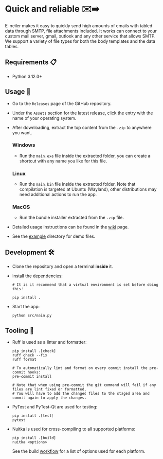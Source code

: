 # Quick and reliable ✉️➡️

E-neiler makes it easy to quickly send high amounts of emails with tabled data through SMTP, file attachments included. It works can connect to your custom mail server, gmail, outlook and any other service that allows SMTP. We support a variety of file types for both the body templates and the data tables.

## Requirements 📋

- Python 3.12.0+

## Usage 🚀

- Go to the `Releases` page of the GitHub repository.

- Under the `Assets` section for the latest release, click the entry with the name of your operating system.

- After downloading, extract the top content from the `.zip` to anywhere you want.

  ### Windows

  - Run the `main.exe` file inside the extracted folder, you can create a shortcut with any name you like for this file.

  ### Linux

  - Run the `main.bin` file inside the extracted folder. Note that compilation is targeted at Ubuntu (Wayland), other distributions may need additional actions to run the app.

  ### MacOS

  - Run the bundle installer extracted from the `.zip` file.

- Detailed usage instructions can be found in the [wiki](https://github.com/NEIAAC/e-neiler/wiki) page.

- See the [example](./example/) directory for demo files.

## Development 🛠️

- Clone the repository and open a terminal **inside** it.

- Install the dependencies:

  ```shell
  # It is it recommend that a virtual environment is set before doing this!

  pip install .
  ```

- Start the app:

  ```shell
  python src/main.py
  ```

## Tooling 🧰

- Ruff is used as a linter and formatter:

  ```shell
  pip install .[check]
  ruff check --fix
  ruff format

  # To automatically lint and format on every commit install the pre-commit hooks:
  pre-commit install

  # Note that when using pre-commit the git command will fail if any files are lint fixed or formatted.
  # You will have to add the changed files to the staged area and commit again to apply the changes.
  ```

- PyTest and PyTest-Qt are used for testing:

  ```shell
  pip install .[test]
  pytest
  ```

- Nuitka is used for cross-compiling to all supported platforms:

  ```shell
  pip install .[build]
  nuitka <options>
  ```

  See the build [workflow](./.github/workflows/build.yaml) for a list of options used for each platform.
